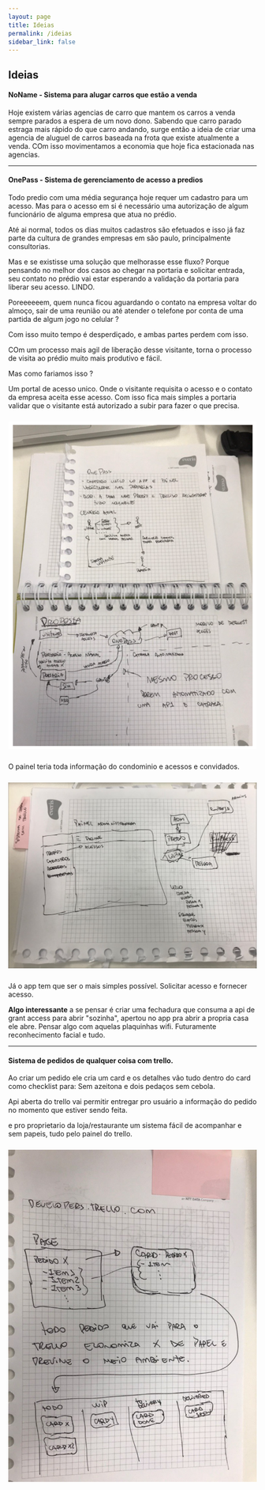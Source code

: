 ```yaml
---
layout: page
title: Ideias
permalink: /ideias
sidebar_link: false
---
```


## Ideias


#### NoName - Sistema para alugar carros que estão a venda

Hoje existem várias agencias de carro que mantem os carros a venda sempre parados a espera de um novo dono.
Sabendo que carro parado estraga mais rápido do que carro andando, surge então a ideia de criar uma agencia de aluguel de carros baseada na frota que existe atualmente a venda.
COm isso movimentamos a economia que hoje fica estacionada nas agencias.


-----------


#### OnePass - Sistema de gerenciamento de acesso a predios

Todo predio com uma média segurança hoje requer um cadastro para um acesso. 
Mas para o acesso em si é necessário uma autorização de algum funcionário de alguma empresa que atua no prédio. 

Até ai normal, todos os dias muitos cadastros são efetuados e isso já faz parte da cultura de grandes empresas em são paulo, principalmente consultorias.

Mas e se existisse uma solução que melhorasse esse fluxo? 
Porque pensando no melhor dos casos ao chegar na portaria e solicitar entrada, seu contato no prédio vai estar esperando a validação da portaria para liberar seu acesso. LINDO.

Poreeeeeem, quem nunca ficou aguardando o contato na empresa voltar do almoço, sair de uma reunião ou até atender o telefone por conta de uma partida de algum jogo no celular ?

Com isso muito tempo é desperdiçado, e ambas partes perdem com isso. 

COm um processo mais agil de liberação desse visitante, torna o processo de visita ao prédio muito mais produtivo e fácil.

Mas como fariamos isso ?

Um portal de acesso unico. Onde o visitante requisita o acesso e o contato da empresa aceita esse acesso.
Com isso fica mais simples a portaria validar que o visitante está autorizado a subir para fazer o que precisa.

<img src="assets/img/ideias/one-pass.png" style="margin:10px auto;" alt="">


O painel teria toda informação do condominio e acessos e convidados.

<img src="assets/img/ideias/painel-portaria-one-pass.jpg" style="margin:10px auto;" alt="">


Já o app tem que ser o mais simples possível. Solicitar acesso e fornecer acesso. 

**Algo interessante** a se pensar é criar uma fechadura que consuma a api de grant access para abrir "sozinha", apertou no app pra abrir a propria casa ele abre.
Pensar algo com aquelas plaquinhas wifi. 
Futuramente reconhecimento facial e tudo. 



--------

#### Sistema de pedidos de qualquer coisa com trello. 

Ao criar um pedido ele cria um card e os detalhes vão tudo dentro do card como checklist para: Sem azeitona e dois pedaços sem cebola.

Api aberta do trello vai permitir entregar pro usuário a informação do pedido no momento que estiver sendo feita.

e pro proprietario da loja/restaurante um sistema fácil de acompanhar e sem papeis, tudo pelo painel do trello.

<img src="assets/img/ideias/sistema-pedidos-trello.jpg" style="margin:10px auto;" alt="">
